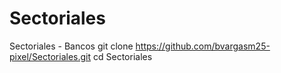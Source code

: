 # Sectoriales
Sectoriales - Bancos
git clone https://github.com/bvargasm25-pixel/Sectoriales.git
cd Sectoriales
